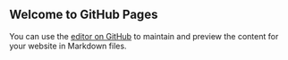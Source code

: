## Welcome to GitHub Pages

You can use the [editor on GitHub](https://github.com/pomeranian99/phaserassets/edit/master/index.md) to maintain and preview the content for your website in Markdown files.

